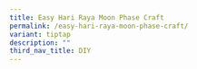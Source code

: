 ```yaml
---
title: Easy Hari Raya Moon Phase Craft
permalink: /easy-hari-raya-moon-phase-craft/
variant: tiptap
description: ""
third_nav_title: DIY
---
```

